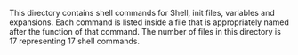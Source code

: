 This directory contains shell commands for Shell, init files, variables and expansions.
Each command is listed inside a file that is appropriately named after the function of that command.
The number of files in this directory is 17 representing 17 shell commands.
